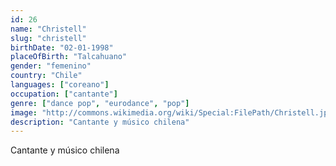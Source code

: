 ```yaml
---
id: 26
name: "Christell"
slug: "christell"
birthDate: "02-01-1998"
placeOfBirth: "Talcahuano"
gender: "femenino"
country: "Chile"
languages: ["coreano"]
occupation: ["cantante"]
genre: ["dance pop", "eurodance", "pop"]
image: "http://commons.wikimedia.org/wiki/Special:FilePath/Christell.jpg"
description: "Cantante y músico chilena"
---
```


Cantante y músico chilena
